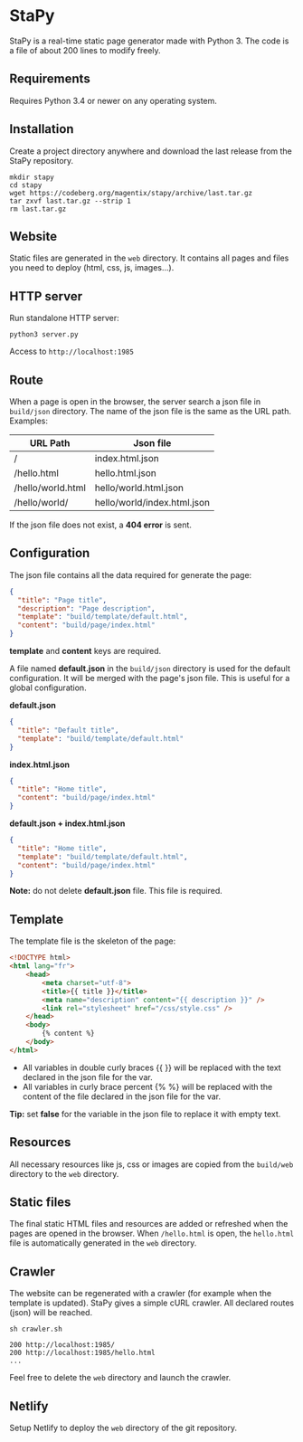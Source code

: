 # StaPy

StaPy is a real-time static page generator made with Python 3. The code is a file of about 200 lines to modify freely.

## Requirements

Requires Python 3.4 or newer on any operating system.

## Installation

Create a project directory anywhere and download the last release from the StaPy repository.

```shell
mkdir stapy
cd stapy
wget https://codeberg.org/magentix/stapy/archive/last.tar.gz
tar zxvf last.tar.gz --strip 1
rm last.tar.gz
```

## Website

Static files are generated in the `web` directory. It contains all pages and files you need to deploy (html, css, js, images...).

## HTTP server

Run standalone HTTP server:

```shell
python3 server.py
```

Access to `http://localhost:1985`

## Route

When a page is open in the browser, the server search a json file in `build/json` directory. The name of the json file is the same as the URL path. Examples:

| URL Path          | Json file                   |
| ----------------- | --------------------------- |
| /                 | index.html.json             |
| /hello.html       | hello.html.json             |
| /hello/world.html | hello/world.html.json       |
| /hello/world/     | hello/world/index.html.json |

If the json file does not exist, a **404 error** is sent.

## Configuration

The json file contains all the data required for generate the page:

```json
{
  "title": "Page title",
  "description": "Page description",
  "template": "build/template/default.html",
  "content": "build/page/index.html"
}
```

**template** and **content** keys are required.

A file named **default.json** in the `build/json` directory is used for the default configuration. It will be merged with the page's json file. This is useful for a global configuration.

**default.json**
```json
{
  "title": "Default title",
  "template": "build/template/default.html"
}
```

**index.html.json**
```json
{
  "title": "Home title",
  "content": "build/page/index.html"
}
```

**default.json + index.html.json**
```json
{
  "title": "Home title",
  "template": "build/template/default.html",
  "content": "build/page/index.html"
}
```

**Note:** do not delete **default.json** file. This file is required.

## Template

The template file is the skeleton of the page:

```html
<!DOCTYPE html>
<html lang="fr">
    <head>
        <meta charset="utf-8">
        <title>{{ title }}</title>
        <meta name="description" content="{{ description }}" />
        <link rel="stylesheet" href="/css/style.css" />
    </head>
    <body>
        {% content %}
    </body>
</html>
```

* All variables in double curly braces {{ }} will be replaced with the text declared in the json file for the var.
* All variables in curly brace percent {% %} will be replaced with the content of the file declared in the json file for the var.

**Tip:** set **false** for the variable in the json file to replace it with empty text.

## Resources

All necessary resources like js, css or images are copied from the `build/web` directory to the `web` directory.

## Static files

The final static HTML files and resources are added or refreshed when the pages are opened in the browser. When `/hello.html` is open, the `hello.html` file is automatically generated in the `web` directory.

## Crawler

The website can be regenerated with a crawler (for example when the template is updated). StaPy gives a simple cURL crawler. All declared routes (json) will be reached.

```
sh crawler.sh

200 http://localhost:1985/
200 http://localhost:1985/hello.html
...
```

Feel free to delete the `web` directory and launch the crawler.

## Netlify

Setup Netlify to deploy the `web` directory of the git repository.
